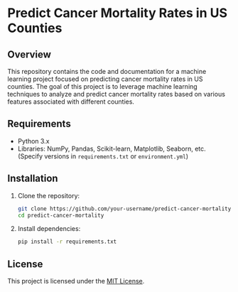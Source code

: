 # Predict Cancer Mortality Rates in US Counties

## Overview

This repository contains the code and documentation for a machine learning project focused on predicting cancer mortality rates in US counties. The goal of this project is to leverage machine learning techniques to analyze and predict cancer mortality rates based on various features associated with different counties.


## Requirements

- Python 3.x
- Libraries: NumPy, Pandas, Scikit-learn, Matplotlib, Seaborn, etc. (Specify versions in `requirements.txt` or `environment.yml`)

## Installation

1. Clone the repository:

    ```bash
    git clone https://github.com/your-username/predict-cancer-mortality.git
    cd predict-cancer-mortality
    ```

2. Install dependencies:

    ```bash
    pip install -r requirements.txt
    ```

## License

This project is licensed under the [MIT License](LICENSE).
